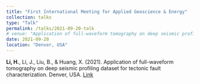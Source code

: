 ```yaml
---
title: "First International Meeting for Applied Geoscience & Energy"
collection: talks
type: "Talk"
permalink: /talks/2021-09-20-talk
# venue: "Application of full-waveform tomography on deep seismic profiling dataset for tectonic fault characterization"
date: 2021-09-20
location: "Denver, USA"
---
```


**Li, H.**, Li, J., Liu, B., & Huang, X. (2021). Application of full-waveform tomography on deep seismic profiling dataset for tectonic fault characterization. Denver, USA. [Link](https://doi.org/10.1190/segam2021-3583190.1)
